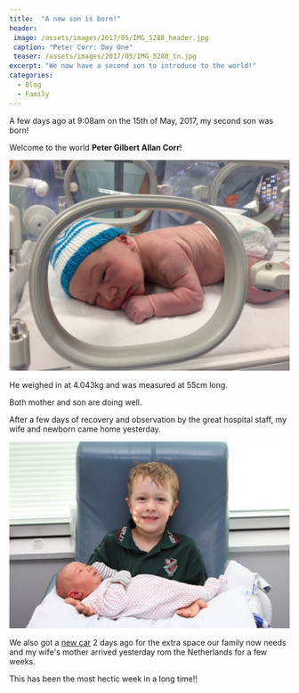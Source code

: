 ```yaml
---
title:  "A new son is born!"
header:
 image: /assets/images/2017/05/IMG_5288_header.jpg
 caption: "Peter Corr: Day One"
 teaser: /assets/images/2017/05/IMG_5288_tn.jpg
excerpt: "We now have a second son to introduce to the world!"
categories: 
  - Blog
  - Family
---
```


A few days ago at 9:08am on the 15th of May, 2017, my second son was born!

Welcome to the world **Peter Gilbert Allan Corr**!

![Hello Peter!](/assets/images/2017/05/IMG_0113.JPG)

He weighed in at 4.043kg and was measured at 55cm long.

Both mother and son are doing well.

After a few days of recovery and observation by the great hospital staff, my wife and newborn came home yesterday.

![The brothers!](/assets/images/2017/05/IMG_5304.JPG)

We also got a [new car](http://www.kia.com/au/cars/carnival.html) 2 days ago for the extra space our family now needs and my wife's mother arrived yesterday rom the Netherlands for a few weeks.

This has been the most hectic week in a long time!!

